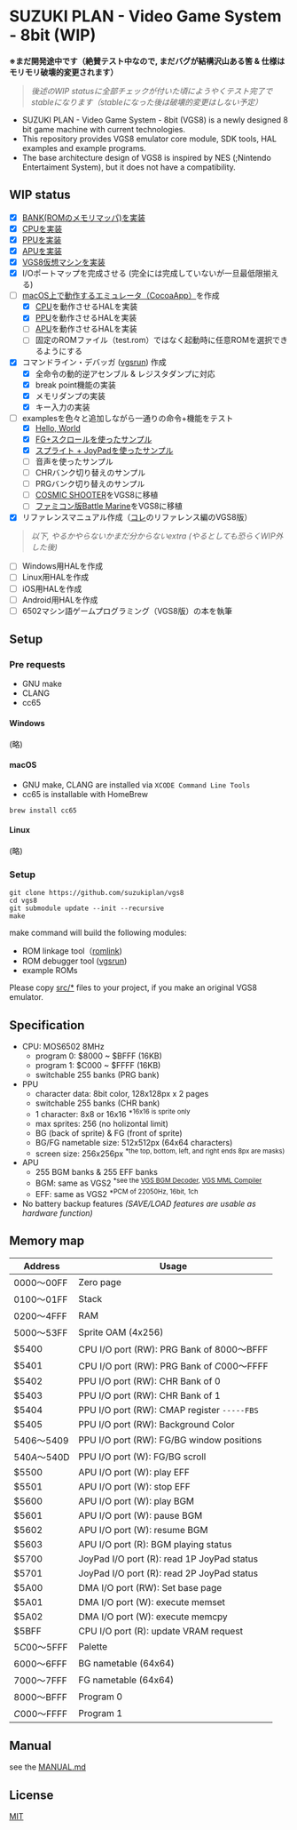 # SUZUKI PLAN - Video Game System - 8bit (WIP)

__※まだ開発途中です（絶賛テスト中なので, まだバグが結構沢山ある筈 & 仕様はモリモリ破壊的変更されます）__

> _後述のWIP statusに全部チェックが付いた頃にようやくテスト完了でstableになります（stableになった後は破壊的変更はしない予定）_

- SUZUKI PLAN - Video Game System - 8bit (VGS8) is a newly designed 8 bit game machine with current technologies.
- This repository provides VGS8 emulator core module, SDK tools, HAL examples and example programs.
- The base architecture design of VGS8 is inspired by NES (;Nintendo Entertaiment System), but it does not have a compatibility.

## WIP status

- [x] [BANK(ROMのメモリマッパ)を実装](src/bank.hpp)
- [x] [CPUを実装](src/cpu.hpp)
- [x] [PPUを実装](src/ppu.hpp)
- [x] [APUを実装](src/apu.hpp)
- [x] [VGS8仮想マシンを実装](src/vgs8.h)
- [x] I/Oポートマップを完成させる (完全には完成していないが一旦最低限揃える)
- [ ] [macOS上で動作するエミュレータ（CocoaApp）](hal/mac)を作成
  - [x] [CPU](src/cpu.hpp)を動作させるHALを実装
  - [x] [PPU](src/ppu.hpp)を動作させるHALを実装
  - [ ] [APU](src/apu.hpp)を動作させるHALを実装
  - [ ] 固定のROMファイル（test.rom）ではなく起動時に任意ROMを選択できるようにする
- [x] コマンドライン・デバッガ ([vgsrun](tools/vgsrun.cpp)) 作成
  - [x] 全命令の動的逆アセンブル & レジスタダンプに対応
  - [x] break point機能の実装
  - [x] メモリダンプの実装
  - [x] キー入力の実装
- [ ] examplesを色々と追加しながら一通りの命令+機能をテスト
  - [x] [Hello, World](examples/hello)
  - [x] [FG+スクロールを使ったサンプル](examples/hello_fg)
  - [x] [スプライト + JoyPadを使ったサンプル](examples/hello_sp)
  - [ ] 音声を使ったサンプル
  - [ ] CHRバンク切り替えのサンプル
  - [ ] PRGバンク切り替えのサンプル
  - [ ] [COSMIC SHOOTER](https://github.com/suzukiplan/stg-for-nes)をVGS8に移植
  - [ ] [ファミコン版Battle Marine](https://github.com/suzukiplan/battle-marine-fc)をVGS8に移植
- [x] リファレンスマニュアル作成（[コレ](https://github.com/suzukiplan/mgp-fc)のリファレンス編のVGS8版）

> _以下, やるかやらないかまだ分からないextra (やるとしても恐らくWIP外した後)_

- [ ] Windows用HALを作成
- [ ] Linux用HALを作成
- [ ] iOS用HALを作成
- [ ] Android用HALを作成
- [ ] 6502マシン語ゲームプログラミング（VGS8版）の本を執筆

## Setup

### Pre requests

- GNU make
- CLANG
- cc65

#### Windows

(略)

#### macOS

- GNU make, CLANG are installed via `XCODE Command Line Tools`
- cc65 is installable with HomeBrew

```
brew install cc65
```

#### Linux

(略)

### Setup

```
git clone https://github.com/suzukiplan/vgs8
cd vgs8
git submodule update --init --recursive
make
```

make command will build the following modules:

- ROM linkage tool（[romlink](tools/romlink.c))
- ROM debugger tool ([vgsrun](tools/vgsrun.cpp))
- example ROMs

Please copy [src/*](src) files to your project, if you make an original VGS8 emulator.

## Specification

- CPU: MOS6502 8MHz
  - program 0: $8000 ~ $BFFF (16KB)
  - program 1: $C000 ~ $FFFF (16KB)
  - switchable 255 banks (PRG bank)
- PPU
  - character data: 8bit color, 128x128px x 2 pages
  - switchable 255 banks (CHR bank)
  - 1 character: 8x8 or 16x16 <sup>*16x16 is sprite only</sup>
  - max sprites: 256 (no holizontal limit)
  - BG (back of sprite) & FG (front of sprite)
  - BG/FG nametable size: 512x512px (64x64 characters)
  - screen size: 256x256px <sup>*the top, bottom, left, and right ends 8px are masks)</sup>
- APU
  - 255 BGM banks & 255 EFF banks
  - BGM: same as VGS2 <sup>*see the [VGS BGM Decoder](https://github.com/suzukiplan/vgs-bgm-decoder), [VGS MML Compiler](https://github.com/suzukiplan/vgs-mml-compiler)</sup>
  - EFF: same as VGS2 <sup>*PCM of 22050Hz, 16bit, 1ch</sup>
- No battery backup features <i>(SAVE/LOAD features are usable as hardware function)</i>

## Memory map

|Address|Usage|
|---|---|
|$0000〜$00FF|Zero page|
|$0100〜$01FF|Stack|
|$0200〜$4FFF|RAM|
|$5000〜$53FF|Sprite OAM (4x256)|
|$5400|CPU I/O port (RW): PRG Bank of $8000〜$BFFF|
|$5401|CPU I/O port (RW): PRG Bank of $C000〜$FFFF|
|$5402|PPU I/O port (RW): CHR Bank of 0|
|$5403|PPU I/O port (RW): CHR Bank of 1|
|$5404|PPU I/O port (RW): CMAP register `-----FBS`|
|$5405|PPU I/O port (RW): Background Color|
|$5406〜$5409|PPU I/O port (RW): FG/BG window positions|
|$540A〜$540D|PPU I/O port (W): FG/BG scroll|
|$5500|APU I/O port (W): play EFF|
|$5501|APU I/O port (W): stop EFF|
|$5600|APU I/O port (W): play BGM|
|$5601|APU I/O port (W): pause BGM|
|$5602|APU I/O port (W): resume BGM|
|$5603|APU I/O port (R): BGM playing status|
|$5700|JoyPad I/O port (R): read 1P JoyPad status|
|$5701|JoyPad I/O port (R): read 2P JoyPad status|
|$5A00|DMA I/O port (RW): Set base page|
|$5A01|DMA I/O port (W): execute memset|
|$5A02|DMA I/O port (W): execute memcpy|
|$5BFF|CPU I/O port (R): update VRAM request|
|$5C00〜$5FFF|Palette|
|$6000〜$6FFF|BG nametable (64x64)|
|$7000〜$7FFF|FG nametable (64x64)|
|$8000〜$BFFF|Program 0|
|$C000〜$FFFF|Program 1|

## Manual

see the [MANUAL.md](MANUAL.md)

## License

[MIT](LICENSE.txt)
